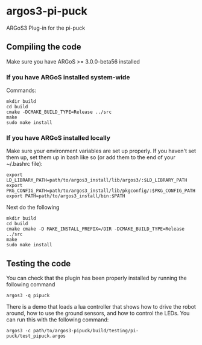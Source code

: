 # argos3-pi-puck
ARGoS3 Plug-in for the pi-puck

## Compiling the code

Make sure you have ARGoS >= 3.0.0-beta56 installed

### If you have ARGoS installed system-wide
Commands:
```shell
mkdir build
cd build
cmake -DCMAKE_BUILD_TYPE=Release ../src
make
sudo make install
```

### If you have ARGoS installed locally

Make sure your environment variables are set up properly.
If you haven't set them up, set them up in bash like so (or add them to the end of your ~/.bashrc file):

```shell
export LD_LIBRARY_PATH=path/to/argos3_install/lib/argos3/:$LD_LIBRARY_PATH
export PKG_CONFIG_PATH=path/to/argos3_install/lib/pkgconfig/:$PKG_CONFIG_PATH
export PATH=path/to/argos3_install/bin:$PATH
```

Next do the following

```shell
mkdir build
cd build
cmake cmake -D MAKE_INSTALL_PREFIX=/DIR -DCMAKE_BUILD_TYPE=Release ../src
make
sudo make install
```

## Testing the code

You can check that the plugin has been properly installed by running the following command

```shell
argos3 -q pipuck
```
There is a demo that loads a lua controller that shows how to drive the robot around, how to use the ground sensors, and how to control the LEDs. You can run this with the following command:

```shell
argos3 -c path/to/argos3-pipuck/build/testing/pi-puck/test_pipuck.argos
```






